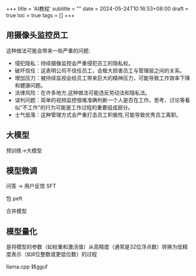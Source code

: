 +++
title = 'AI教程'
subtitle = ""
date = 2024-05-24T10:16:53+08:00
draft = true
toc = true
tags = []
+++



## 用摄像头监控员工

这种做法可能会带来一些严重的问题:

- 侵犯隐私：持续摄像监控会严重侵犯员工的隐私权。
- 破坏信任：这表明公司不信任员工，会极大损害员工与管理层之间的关系。
- 增加压力：被持续监视会给员工带来巨大的精神压力，可能导致工作效率下降和健康问题。
- 法律风险：在许多地方,这种做法可能违反劳动法和隐私法。
- 误判问题：简单的视频监控很难准确判断一个人是否在工作。思考、讨论等看似"不工作"的行为可能是工作过程的重要组成部分。
- 士气低落：这种管理方式会严重打击员工积极性,可能导致优秀员工离职。

## 大模型

预训练->大模型

## 模型微调

问答 -> 用户反馈
SFT

包 peft

合并模型


## 模型量化

是将模型的参数（如权重和激活值）从高精度（通常是32位浮点数）转换为低精度表示（如8位整数或更低位数）的过程

llama.cpp
转gguf
